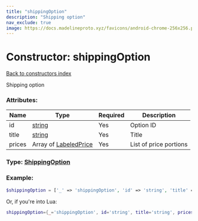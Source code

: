 ```yaml
---
title: "shippingOption"
description: "Shipping option"
nav_exclude: true
image: https://docs.madelineproto.xyz/favicons/android-chrome-256x256.png
---
```

# Constructor: shippingOption  
[Back to constructors index](index.md)



Shipping option

### Attributes:

| Name     |    Type       | Required | Description |
|----------|---------------|----------|-------------|
|id|[string](../types/string.md) | Yes|Option ID|
|title|[string](../types/string.md) | Yes|Title|
|prices|Array of [LabeledPrice](../types/LabeledPrice.md) | Yes|List of price portions|



### Type: [ShippingOption](../types/ShippingOption.md)


### Example:

```php
$shippingOption = ['_' => 'shippingOption', 'id' => 'string', 'title' => 'string', 'prices' => [LabeledPrice, LabeledPrice]];
```  


Or, if you're into Lua:

```lua
shippingOption={_='shippingOption', id='string', title='string', prices={LabeledPrice}}

```


